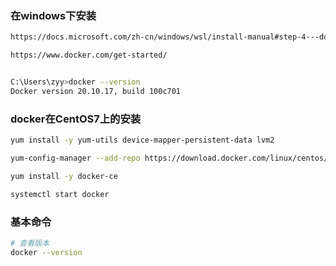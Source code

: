 ### 在windows下安装

```bash
https://docs.microsoft.com/zh-cn/windows/wsl/install-manual#step-4---download-the-linux-kernel-update-package

https://www.docker.com/get-started/


C:\Users\zyy>docker --version
Docker version 20.10.17, build 100c701
```

### docker在CentOS7上的安装

```bash
yum install -y yum-utils device-mapper-persistent-data lvm2

yum-config-manager --add-repo https://download.docker.com/linux/centos/docker-ce.repo

yum install -y docker-ce

systemctl start docker
```


### 基本命令

```bash
# 查看版本
docker --version
```